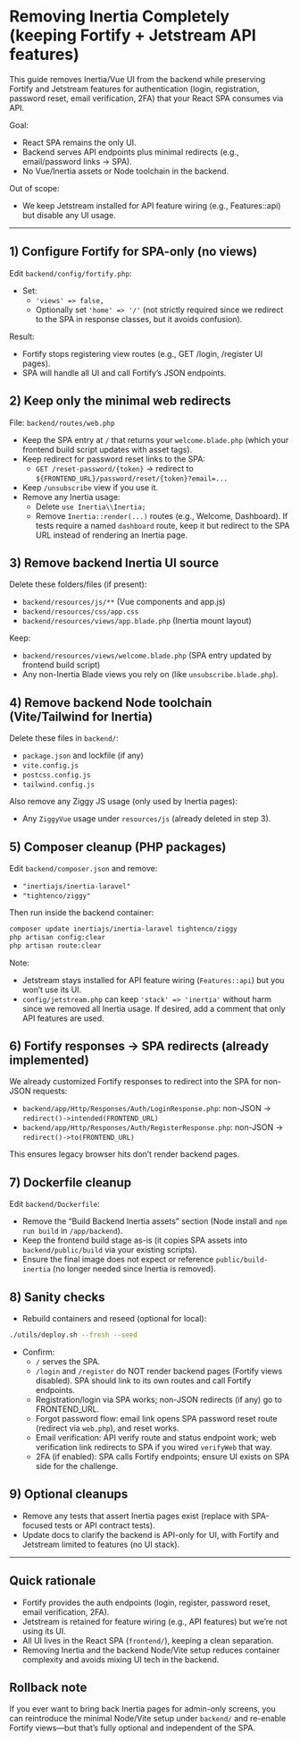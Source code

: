 # Removing Inertia Completely (keeping Fortify + Jetstream API features)

This guide removes Inertia/Vue UI from the backend while preserving Fortify and Jetstream features for authentication (login, registration, password reset, email verification, 2FA) that your React SPA consumes via API.

Goal:

- React SPA remains the only UI.
- Backend serves API endpoints plus minimal redirects (e.g., email/password links → SPA).
- No Vue/Inertia assets or Node toolchain in the backend.

Out of scope:

- We keep Jetstream installed for API feature wiring (e.g., Features::api) but disable any UI usage.

---

## 1) Configure Fortify for SPA-only (no views)

Edit `backend/config/fortify.php`:

- Set:
  - `'views' => false,`
  - Optionally set `'home' => '/'` (not strictly required since we redirect to the SPA in response classes, but it avoids confusion).

Result:

- Fortify stops registering view routes (e.g., GET /login, /register UI pages).
- SPA will handle all UI and call Fortify’s JSON endpoints.

## 2) Keep only the minimal web redirects

File: `backend/routes/web.php`

- Keep the SPA entry at `/` that returns your `welcome.blade.php` (which your frontend build script updates with asset tags).
- Keep redirect for password reset links to the SPA:
  - `GET /reset-password/{token}` → redirect to `${FRONTEND_URL}/password/reset/{token}?email=...`
- Keep `/unsubscribe` view if you use it.
- Remove any Inertia usage:
  - Delete `use Inertia\\Inertia;`
  - Remove `Inertia::render(...)` routes (e.g., Welcome, Dashboard). If tests require a named `dashboard` route, keep it but redirect to the SPA URL instead of rendering an Inertia page.

## 3) Remove backend Inertia UI source

Delete these folders/files (if present):

- `backend/resources/js/**` (Vue components and app.js)
- `backend/resources/css/app.css`
- `backend/resources/views/app.blade.php` (Inertia mount layout)

Keep:

- `backend/resources/views/welcome.blade.php` (SPA entry updated by frontend build script)
- Any non-Inertia Blade views you rely on (like `unsubscribe.blade.php`).

## 4) Remove backend Node toolchain (Vite/Tailwind for Inertia)

Delete these files in `backend/`:

- `package.json` and lockfile (if any)
- `vite.config.js`
- `postcss.config.js`
- `tailwind.config.js`

Also remove any Ziggy JS usage (only used by Inertia pages):

- Any `ZiggyVue` usage under `resources/js` (already deleted in step 3).

## 5) Composer cleanup (PHP packages)

Edit `backend/composer.json` and remove:

- `"inertiajs/inertia-laravel"`
- `"tightenco/ziggy"`

Then run inside the backend container:

```bash
composer update inertiajs/inertia-laravel tightenco/ziggy
php artisan config:clear
php artisan route:clear
```

Note:

- Jetstream stays installed for API feature wiring (`Features::api`) but you won’t use its UI.
- `config/jetstream.php` can keep `'stack' => 'inertia'` without harm since we removed all Inertia usage. If desired, add a comment that only API features are used.

## 6) Fortify responses → SPA redirects (already implemented)

We already customized Fortify responses to redirect into the SPA for non-JSON requests:

- `backend/app/Http/Responses/Auth/LoginResponse.php`: non-JSON → `redirect()->intended(FRONTEND_URL)`
- `backend/app/Http/Responses/Auth/RegisterResponse.php`: non-JSON → `redirect()->to(FRONTEND_URL)`

This ensures legacy browser hits don’t render backend pages.

## 7) Dockerfile cleanup

Edit `backend/Dockerfile`:

- Remove the “Build Backend Inertia assets” section (Node install and `npm run build` in `/app/backend`).
- Keep the frontend build stage as-is (it copies SPA assets into `backend/public/build` via your existing scripts).
- Ensure the final image does not expect or reference `public/build-inertia` (no longer needed since Inertia is removed).

## 8) Sanity checks

- Rebuild containers and reseed (optional for local):

```bash
./utils/deploy.sh --fresh --seed
```

- Confirm:
  - `/` serves the SPA.
  - `/login` and `/register` do NOT render backend pages (Fortify views disabled). SPA should link to its own routes and call Fortify endpoints.
  - Registration/login via SPA works; non-JSON redirects (if any) go to FRONTEND_URL.
  - Forgot password flow: email link opens SPA password reset route (redirect via `web.php`), and reset works.
  - Email verification: API verify route and status endpoint work; web verification link redirects to SPA if you wired `verifyWeb` that way.
  - 2FA (if enabled): SPA calls Fortify endpoints; ensure UI exists on SPA side for the challenge.

## 9) Optional cleanups

- Remove any tests that assert Inertia pages exist (replace with SPA-focused tests or API contract tests).
- Update docs to clarify the backend is API-only for UI, with Fortify and Jetstream limited to features (no UI stack).

---

## Quick rationale

- Fortify provides the auth endpoints (login, register, password reset, email verification, 2FA).
- Jetstream is retained for feature wiring (e.g., API features) but we’re not using its UI.
- All UI lives in the React SPA (`frontend/`), keeping a clean separation.
- Removing Inertia and the backend Node/Vite setup reduces container complexity and avoids mixing UI tech in the backend.

## Rollback note

If you ever want to bring back Inertia pages for admin-only screens, you can reintroduce the minimal Node/Vite setup under `backend/` and re-enable Fortify views—but that’s fully optional and independent of the SPA.
